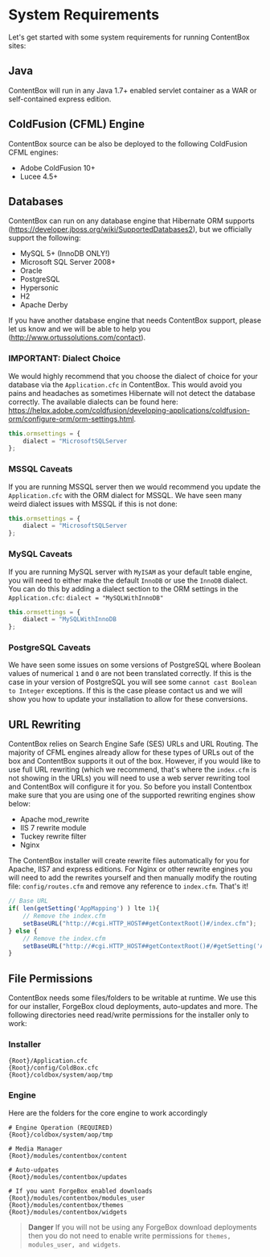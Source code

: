 # System Requirements

Let's get started with some system requirements for running ContentBox sites:

## Java
ContentBox will run in any Java 1.7+ enabled servlet container as a WAR or self-contained express edition.

## ColdFusion (CFML) Engine
ContentBox source can be also be deployed to the following ColdFusion CFML engines:

* Adobe ColdFusion 10+
* Lucee 4.5+


## Databases
ContentBox can run on any database engine that Hibernate ORM supports (https://developer.jboss.org/wiki/SupportedDatabases2), but we officially support the following:

* MySQL 5+ (InnoDB ONLY!)
* Microsoft SQL Server 2008+
* Oracle
* PostgreSQL
* Hypersonic
* H2
* Apache Derby

If you have another database engine that needs ContentBox support, please let us know and we will be able to help you (http://www.ortussolutions.com/contact).

### IMPORTANT: Dialect Choice

We would highly recommend that you choose the dialect of choice for your database via the `Application.cfc` in ContentBox.  This would avoid you pains and headaches as sometimes Hibernate will not detect the database correctly.  The available dialects can be found here: https://helpx.adobe.com/coldfusion/developing-applications/coldfusion-orm/configure-orm/orm-settings.html.


```js
this.ormsettings = {
    dialect = "MicrosoftSQLServer
};
```



### MSSQL Caveats
If you are running MSSQL server then we would recommend you update the `Application.cfc` with the ORM dialect for MSSQL.  We have seen many weird dialect issues with MSSQL if this is not done:

```js
this.ormsettings = {
    dialect = "MicrosoftSQLServer
};
```



### MySQL Caveats 
If you are running MySQL server with `MyISAM` as your default table engine, you will need to either make the default `InnoDB` or use the `InnoDB` dialect.  You can do this by adding a dialect section to the ORM settings in the `Application.cfc`:  `dialect = "MySQLWithInnoDB"`

```js
this.ormsettings = {
    dialect = "MySQLWithInnoDB
};
```

### PostgreSQL Caveats

We have seen some issues on some versions of PostgreSQL where Boolean values of numerical `1` and `0` are not been translated correctly.  If this is the case in your version of PostgreSQL you will see some `cannot cast Boolean to Integer` exceptions.  If this is the case please contact us and we will show you how to update your installation to allow for these conversions.  

## URL Rewriting

ContentBox relies on Search Engine Safe (SES) URLs and URL Routing.  The majority of CFML engines already allow for these types of URLs out of the box and ContentBox supports it out of the box.  However, if you would like to use full URL rewriting (which we recommend, that's where the `index.cfm` is not showing in the URLs) you will need to use a web server rewriting tool and ContentBox will configure it for you.  So before you install Contentbox make sure that you are using one of the supported rewriting engines show below:

* Apache mod_rewrite
* IIS 7 rewrite module
* Tuckey rewrite filter
* Nginx

The ContentBox installer will create rewrite files automatically for you for Apache, IIS7 and express editions.  For Nginx or other rewrite engines you will need to add the rewrites yourself and then manually modify the routing file: `config/routes.cfm` and remove any reference to `index.cfm`.  That's it!

```js
// Base URL
if( len(getSetting('AppMapping') ) lte 1){
    // Remove the index.cfm
	setBaseURL("http://#cgi.HTTP_HOST##getContextRoot()#/index.cfm");
} else {
    // Remove the index.cfm
	setBaseURL("http://#cgi.HTTP_HOST##getContextRoot()#/#getSetting('AppMapping')#/index.cfm");
}
```

## File Permissions

ContentBox needs some files/folders to be writable at runtime.  We use this for our installer, ForgeBox cloud deployments, auto-updates and more.  The following directories need read/write permissions for the installer only to work:

### Installer

```
{Root}/Application.cfc
{Root}/config/ColdBox.cfc
{Root}/coldbox/system/aop/tmp
```

### Engine

Here are the folders for the core engine to work accordingly

```
# Engine Operation (REQUIRED)
{Root}/coldbox/system/aop/tmp

# Media Manager
{Root}/modules/contentbox/content

# Auto-udpates
{Root}/modules/contentbox/updates

# If you want ForgeBox enabled downloads
{Root}/modules/contentbox/modules_user
{Root}/modules/contentbox/themes
{Root}/modules/contentbox/widgets
```


> **Danger** If you will not be using any ForgeBox download deployments then you do not need to enable write permissions for `themes, modules_user, and widgets`.